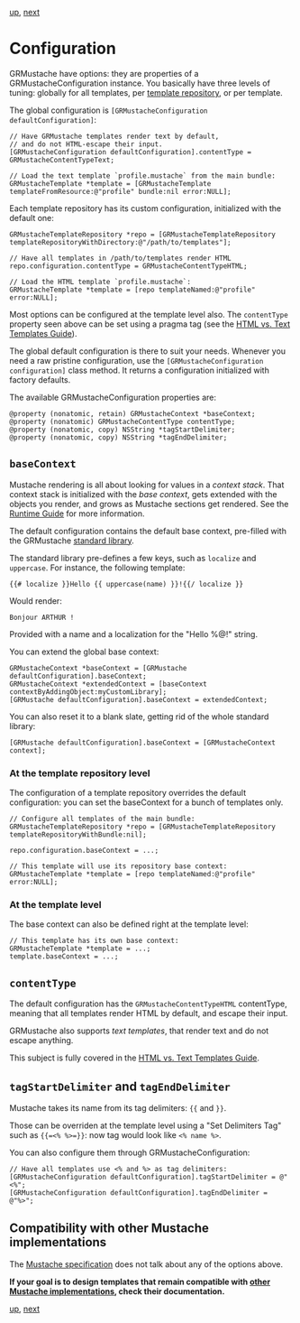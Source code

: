 [up](../../../../GRMustache#documentation), [next](html_vs_text.md)

Configuration
=============

GRMustache have options: they are properties of a GRMustacheConfiguration instance. You basically have three levels of tuning: globally for all templates, per [template repository](template_repositories.md), or per template.

The global configuration is `[GRMustacheConfiguration defaultConfiguration]`:

```objc
// Have GRMustache templates render text by default,
// and do not HTML-escape their input.
[GRMustacheConfiguration defaultConfiguration].contentType = GRMustacheContentTypeText;

// Load the text template `profile.mustache` from the main bundle:
GRMustacheTemplate *template = [GRMustacheTemplate templateFromResource:@"profile" bundle:nil error:NULL];
```

Each template repository has its custom configuration, initialized with the default one:

```objc
GRMustacheTemplateRepository *repo = [GRMustacheTemplateRepository templateRepositoryWithDirectory:@"/path/to/templates"];

// Have all templates in /path/to/templates render HTML
repo.configuration.contentType = GRMustacheContentTypeHTML;

// Load the HTML template `profile.mustache`:
GRMustacheTemplate *template = [repo templateNamed:@"profile" error:NULL];
```

Most options can be configured at the template level also. The `contentType` property seen above can be set using a pragma tag (see the [HTML vs. Text Templates Guide](html_vs_text.md)).

The global default configuration is there to suit your needs. Whenever you need a raw pristine configuration, use the `[GRMustacheConfiguration configuration]` class method. It returns a configuration initialized with factory defaults.

The available GRMustacheConfiguration properties are:

```objc
@property (nonatomic, retain) GRMustacheContext *baseContext;
@property (nonatomic) GRMustacheContentType contentType;
@property (nonatomic, copy) NSString *tagStartDelimiter;
@property (nonatomic, copy) NSString *tagEndDelimiter;
```

`baseContext`
-------------

Mustache rendering is all about looking for values in a *context stack*. That context stack is initialized with the *base context*, gets extended with the objects you render, and grows as Mustache sections get rendered. See the [Runtime Guide](runtime.md) for more information.

The default configuration contains the default base context, pre-filled with the GRMustache [standard library](standard_library.md).

The standard library pre-defines a few keys, such as `localize` and `uppercase`. For instance, the following template:

    {{# localize }}Hello {{ uppercase(name) }}!{{/ localize }}

Would render:

    Bonjour ARTHUR !

Provided with a name and a localization for the "Hello %@!" string.

You can extend the global base context:

```objc
GRMustacheContext *baseContext = [GRMustache defaultConfiguration].baseContext;
GRMustacheContext *extendedContext = [baseContext contextByAddingObject:myCustomLibrary];
[GRMustache defaultConfiguration].baseContext = extendedContext;
```

You can also reset it to a blank slate, getting rid of the whole standard library:

```objc
[GRMustache defaultConfiguration].baseContext = [GRMustacheContext context];
```

### At the template repository level

The configuration of a template repository overrides the default configuration: you can set the baseContext for a bunch of templates only.

```objc
// Configure all templates of the main bundle:
GRMustacheTemplateRepository *repo = [GRMustacheTemplateRepository templateRepositoryWithBundle:nil];

repo.configuration.baseContext = ...;

// This template will use its repository base context:
GRMustacheTemplate *template = [repo templateNamed:@"profile" error:NULL];
```

### At the template level

The base context can also be defined right at the template level:

```objc
// This template has its own base context:
GRMustacheTemplate *template = ...;
template.baseContext = ...;
```

`contentType`
-------------

The default configuration has the `GRMustacheContentTypeHTML` contentType, meaning that all templates render HTML by default, and escape their input.

GRMustache also supports *text templates*, that render text and do not escape anything.

This subject is fully covered in the [HTML vs. Text Templates Guide](html_vs_text.md).


`tagStartDelimiter` and `tagEndDelimiter`
-----------------------------------------

Mustache takes its name from its tag delimiters: `{{` and `}}`.

Those can be overriden at the template level using a "Set Delimiters Tag" such as `{{=<% %>=}}`: now tag would look like `<% name %>`.

You can also configure them through GRMustacheConfiguration:

```objc
// Have all templates use <% and %> as tag delimiters:
[GRMustacheConfiguration defaultConfiguration].tagStartDelimiter = @"<%";
[GRMustacheConfiguration defaultConfiguration].tagEndDelimiter = @"%>";
```


Compatibility with other Mustache implementations
-------------------------------------------------

The [Mustache specification](https://github.com/mustache/spec) does not talk about any of the options above.

**If your goal is to design templates that remain compatible with [other Mustache implementations](https://github.com/defunkt/mustache/wiki/Other-Mustache-implementations), check their documentation.**


[up](../../../../GRMustache#documentation), [next](html_vs_text.md)
